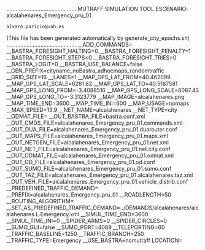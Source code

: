 .............................................
    MUTRAFF SIMULATION TOOL
    ESCENARIO: alcalahenares_Emergency_pru_01

    alvaro.paricio@uah.es
(This file has been generated automatically by generate_city_epochs.sh)
.............................................
__ADD_COMMANDS=
__BASTRA_FORESIGHT_HALTING=0
__BASTRA_FORESIGHT_PENALTY=1
__BASTRA_FORESIGHT_STEPS=0
__BASTRA_FORESIGHT_TRIES=0
__BASTRA_LOGIT=0
__BASTRA_USE_BALANCE=false
__GEN_PREFIX=cityname_noBastra_adhocmaps_randomtraffic
__GRID_SIZE=16
__LANES=1
__MAP_GPS_LAT_FROM=40.462099
__MAP_GPS_LAT_SCALE=6281.82
__MAP_GPS_LAT_TO=40.5187581
__MAP_GPS_LONG_FROM=-3.4088516
__MAP_GPS_LONG_SCALE=8087.43
__MAP_GPS_LONG_TO=-3.3123779
__MAP_IMAGE=alcalahenares.png
__MAP_TIME_END=3600
__MAP_TIME_INI=600
__MAP_USAGE=nomaps
__MAX_SPEED=13.9
__NET_NAME=alcalahenares
__NET_TYPE=city
__ODMAT_FILE=
__OUT_BASTRA_FILE=bastra.conf.xml
__OUT_CMDS_FILE=alcalahenares_Emergency_pru_01.commands.xml
__OUT_DUA_FILE=alcalahenares_Emergency_pru_01.duarouter.conf
__OUT_MAPS_FILE=alcalahenares_Emergency_pru_01.maps.xml
__OUT_NETGEN_FILE=alcalahenares_Emergency_pru_01.net.xml
__OUT_NET_FILE=alcalahenares_Emergency_pru_01.net.city.conf
__OUT_ODMAT_FILE=alcalahenares_Emergency_pru_01.odmat.xml
__OUT_OD_FILE=alcalahenares_Emergency_pru_01.od.conf
__OUT_SUMO_FILE=alcalahenares_Emergency_pru_01.sumo.conf
__OUT_TAZ_FILE=alcalahenares_Emergency_pru_01.alcalahenares.taz.xml
__OUT_VEH_FILE=alcalahenares_Emergency_pru_01.vehicle_distrib.conf
__PREDEFINED_TRAFFIC_DEMAND=
__PREFIX=alcalahenares_Emergency_pru_01
__ROADLENGTH=50
__ROUTING_ALGORITHM=
__SET_AS_PREDEFINED_TRAFFIC_DEMAND=../DEMANDS/alcalahenares/alcalahenares.L.Emergency.xml
__SIMUL_TIME_END=3600
__SIMUL_TIME_INI=0
__SPIDER_ARMS=0
__SPIDER_CIRCLES=0
__SUMO_GUI=false
__SUMO_PORT=4089
__TELEPORTING=60
__TRAFFIC_BASELINE=1250
__TRAFFIC_BRANCH=250
__TRAFFIC_TYPE=Emergency
__USE_BASTRA=nomutraff
LOCATION=    <location netOffset="-465343.12,-4479111.07" convBoundary="0.00,0.00,8087.43,6281.82" origBoundary="-3.408842,40.462103,-3.312420,40.518754" projParameter="+proj=utm +zone=30 +ellps=WGS84 +datum=WGS84 +units=m +no_defs"/>
